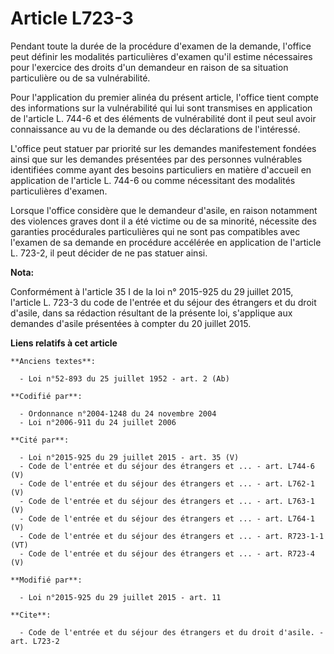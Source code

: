 # Article L723-3

Pendant toute la durée de la procédure d'examen de la demande, l'office peut définir les modalités particulières d'examen
qu'il estime nécessaires pour l'exercice des droits d'un demandeur en raison de sa situation particulière ou de sa
vulnérabilité. 

Pour l'application du premier alinéa du présent article, l'office tient compte des informations sur la vulnérabilité qui lui
sont transmises en application de l'article L. 744-6 et des éléments de vulnérabilité dont il peut seul avoir connaissance au
vu de la demande ou des déclarations de l'intéressé. 

L'office peut statuer par priorité sur les demandes manifestement fondées ainsi que sur les demandes présentées par des
personnes vulnérables identifiées comme ayant des besoins particuliers en matière d'accueil en application de l'article L.
744-6 ou comme nécessitant des modalités particulières d'examen. 

Lorsque l'office considère que le demandeur d'asile, en raison notamment des violences graves dont il a été victime ou de sa
minorité, nécessite des garanties procédurales particulières qui ne sont pas compatibles avec l'examen de sa demande en
procédure accélérée en application de l'article L. 723-2, il peut décider de ne pas statuer ainsi.

**Nota:**

Conformément à l'article 35 I de la loi n° 2015-925 du 29 juillet 2015, l'article L. 723-3 du code de l'entrée et du séjour
des étrangers et du droit d'asile, dans sa rédaction résultant de la présente loi, s'applique aux demandes d'asile présentées
à compter du 20 juillet 2015.

**Liens relatifs à cet article**

	**Anciens textes**:

	  - Loi n°52-893 du 25 juillet 1952 - art. 2 (Ab)

	**Codifié par**:

	  - Ordonnance n°2004-1248 du 24 novembre 2004
	  - Loi n°2006-911 du 24 juillet 2006

	**Cité par**:

	  - Loi n°2015-925 du 29 juillet 2015 - art. 35 (V)
	  - Code de l'entrée et du séjour des étrangers et ... - art. L744-6 (V)
	  - Code de l'entrée et du séjour des étrangers et ... - art. L762-1 (V)
	  - Code de l'entrée et du séjour des étrangers et ... - art. L763-1 (V)
	  - Code de l'entrée et du séjour des étrangers et ... - art. L764-1 (V)
	  - Code de l'entrée et du séjour des étrangers et ... - art. R723-1-1 (VT)
	  - Code de l'entrée et du séjour des étrangers et ... - art. R723-4 (V)

	**Modifié par**:

	  - Loi n°2015-925 du 29 juillet 2015 - art. 11

	**Cite**:

	  - Code de l'entrée et du séjour des étrangers et du droit d'asile. - art. L723-2
